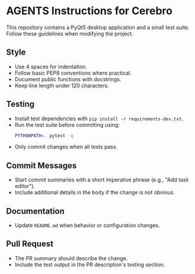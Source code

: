 # AGENTS Instructions for Cerebro

This repository contains a PyQt5 desktop application and a small test suite.
Follow these guidelines when modifying the project.

## Style
- Use 4 spaces for indentation.
- Follow basic PEP8 conventions where practical.
- Document public functions with docstrings.
- Keep line length under 120 characters.

## Testing
- Install test dependencies with `pip install -r requirements-dev.txt`.
- Run the test suite before committing using:
  ```bash
  PYTHONPATH=. pytest -q
  ```
- Only commit changes when all tests pass.

## Commit Messages
- Start commit summaries with a short imperative phrase (e.g., "Add task editor").
- Include additional details in the body if the change is not obvious.

## Documentation
- Update `README.md` when behavior or configuration changes.

## Pull Request
- The PR summary should describe the change.
- Include the test output in the PR description's testing section.
